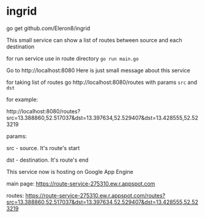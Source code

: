 # ingrid

go get github.com/Eleron8/ingrid

This small service can show a list of routes between source and each destination

for run service use in route directory `go run main.go` 

Go to http://localhost:8080 
Here is just small message about this service

for taking list of routes go http://localhost:8080/routes with params `src` and `dst`

for example:

http://localhost:8080/routes?src=13.388860,52.517037&dst=13.397634,52.529407&dst=13.428555,52.523219

params:

src - source. It's route's start

dst - destination. It's route's end


This service now is hosting on Google App Engine

main page: https://route-service-275310.ew.r.appspot.com

routes: https://route-service-275310.ew.r.appspot.com/routes?src=13.388860,52.517037&dst=13.397634,52.529407&dst=13.428555,52.523219


